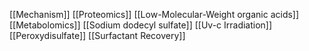 [[Mechanism]]
[[Proteomics]]
[[Low-Molecular-Weight organic acids]]
[[Metabolomics]]
[[Sodium dodecyl sulfate]]
[[Uv-c Irradiation]]
[[Peroxydisulfate]]
[[Surfactant Recovery]]
